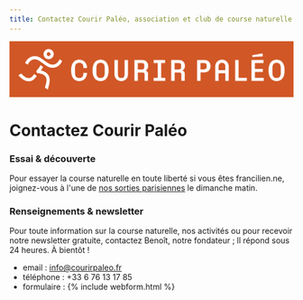 ```yaml
---
title: Contactez Courir Paléo, association et club de course naturelle et minimaliste
---
```

![Courir Paleo](/assets/images/Logo-Courir-Paleo-long-orange-1200px.png)
# Contactez Courir Paléo

### Essai & découverte
Pour essayer la course naturelle en toute liberté si vous êtes francilien.ne, joignez-vous à l'une de [nos sorties parisiennes](/sorties) le dimanche matin.

### Renseignements & newsletter
Pour toute information sur la course naturelle, nos activités ou pour recevoir notre newsletter gratuite, contactez Benoît, notre fondateur&nbsp;; ll répond sous 24 heures. À bientôt&nbsp;!
- email&nbsp;: <a href="mailto:info@courirpaleo.fr">info@courirpaleo.fr</a>
- téléphone&nbsp;: +33 6 76 13 17 85
- formulaire&nbsp;:
{% include webform.html %}
